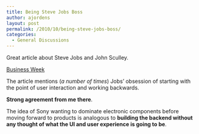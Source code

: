 ```yaml
---
title: Being Steve Jobs Boss
author: ajordens
layout: post
permalink: /2010/10/being-steve-jobs-boss/
categories:
  - General Discussions
---
```

Great article about Steve Jobs and John Sculley.

[Business Week][1]

The article mentions (*a number of times*) Jobs&#8217; obsession of starting with the point of user interaction and working backwards.

**Strong agreement from me there**.

The idea of Sony wanting to dominate electronic components before moving forward to products is analogous to **building the backend without any thought of what the UI and user experience is going to be**.

 [1]: http://www.businessweek.com/magazine/content/10_44/b4201096309840.htm